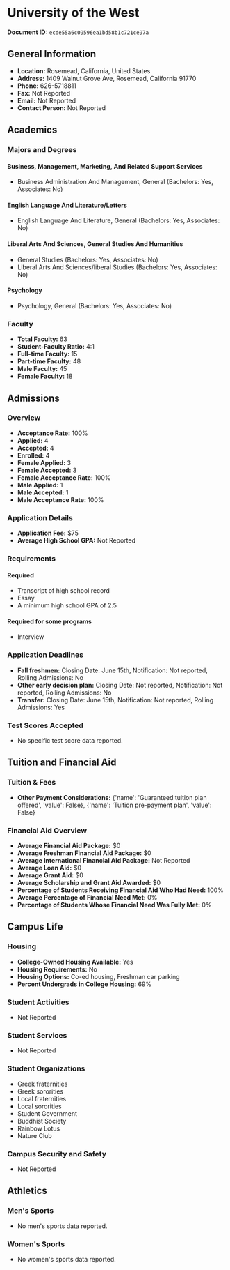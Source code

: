 # University of the West

**Document ID:** `ecde55a6c09596ea1bd58b1c721ce97a`

## General Information

- **Location:** Rosemead, California, United States
- **Address:** 1409 Walnut Grove Ave, Rosemead, California 91770
- **Phone:** 626-5718811
- **Fax:** Not Reported
- **Email:** Not Reported
- **Contact Person:** Not Reported

## Academics

### Majors and Degrees

#### Business, Management, Marketing, And Related Support Services

- Business Administration And Management, General (Bachelors: Yes, Associates: No)

#### English Language And Literature/Letters

- English Language And Literature, General (Bachelors: Yes, Associates: No)

#### Liberal Arts And Sciences, General Studies And Humanities

- General Studies (Bachelors: Yes, Associates: No)
- Liberal Arts And Sciences/liberal Studies (Bachelors: Yes, Associates: No)

#### Psychology

- Psychology, General (Bachelors: Yes, Associates: No)

### Faculty

- **Total Faculty:** 63
- **Student-Faculty Ratio:** 4:1
- **Full-time Faculty:** 15
- **Part-time Faculty:** 48
- **Male Faculty:** 45
- **Female Faculty:** 18

## Admissions

### Overview

- **Acceptance Rate:** 100%
- **Applied:** 4
- **Accepted:** 4
- **Enrolled:** 4
- **Female Applied:** 3
- **Female Accepted:** 3
- **Female Acceptance Rate:** 100%
- **Male Applied:** 1
- **Male Accepted:** 1
- **Male Acceptance Rate:** 100%

### Application Details

- **Application Fee:** $75
- **Average High School GPA:** Not Reported

### Requirements

#### Required

- Transcript of high school record
- Essay
- A minimum high school GPA of 2.5

#### Required for some programs

- Interview

### Application Deadlines

- **Fall freshmen:** Closing Date: June 15th, Notification: Not reported, Rolling Admissions: No
- **Other early decision plan:** Closing Date: Not reported, Notification: Not reported, Rolling Admissions: No
- **Transfer:** Closing Date: June 15th, Notification: Not reported, Rolling Admissions: Yes

### Test Scores Accepted

- No specific test score data reported.

## Tuition and Financial Aid

### Tuition & Fees

- **Other Payment Considerations:** {'name': 'Guaranteed tuition plan offered', 'value': False}, {'name': 'Tuition pre-payment plan', 'value': False}

### Financial Aid Overview

- **Average Financial Aid Package:** $0
- **Average Freshman Financial Aid Package:** $0
- **Average International Financial Aid Package:** Not Reported
- **Average Loan Aid:** $0
- **Average Grant Aid:** $0
- **Average Scholarship and Grant Aid Awarded:** $0
- **Percentage of Students Receiving Financial Aid Who Had Need:** 100%
- **Average Percentage of Financial Need Met:** 0%
- **Percentage of Students Whose Financial Need Was Fully Met:** 0%

## Campus Life

### Housing

- **College-Owned Housing Available:** Yes
- **Housing Requirements:** No
- **Housing Options:** Co-ed housing, Freshman car parking
- **Percent Undergrads in College Housing:** 69%

### Student Activities

- Not Reported

### Student Services

- Not Reported

### Student Organizations

- Greek fraternities
- Greek sororities
- Local fraternities
- Local sororities
- Student Government
- Buddhist Society
- Rainbow Lotus
- Nature Club

### Campus Security and Safety

- Not Reported

## Athletics

### Men's Sports

- No men's sports data reported.

### Women's Sports

- No women's sports data reported.
